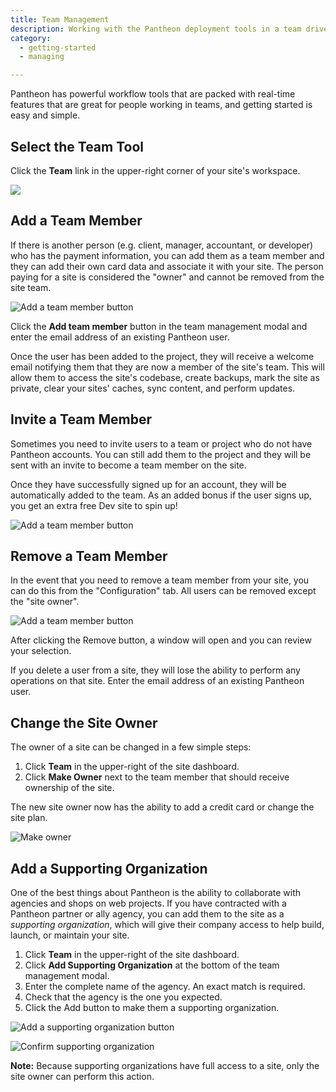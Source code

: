 ```yaml
---
title: Team Management
description: Working with the Pantheon deployment tools in a team driven environment.
category:
  - getting-started
  - managing

---
```


Pantheon has powerful workflow tools that are packed with real-time features that are great for people working in teams, and getting started is easy and simple.

## Select the Team Tool

Click the **Team** link in the upper-right corner of your site's workspace.

![](/source/docs/assets/images/desk_images/297812)

## Add a Team Member

If there is another person (e.g. client, manager, accountant, or developer) who has the payment information, you can add them as a team member and they can add their own card data and associate it with your site. The person paying for a site is considered the "owner" and cannot be removed from the site team.


 ![Add a team member button](/source/docs/assets/images/desk_images/87612)

Click the **Add team member** button in the team management modal and enter the email address of an existing Pantheon user.


Once the user has been added to the project, they will receive a welcome email notifying them that they are now a member of the site's team. This will allow them to access the site's codebase, create backups, mark the site as private, clear your sites' caches, sync content, and perform updates.

## Invite a Team Member

Sometimes you need to invite users to a team or project who do not have Pantheon accounts. You can still add them to the project and they will be sent with an invite to become a team member on the site.

Once they have successfully signed up for an account, they will be automatically added to the team. As an added bonus if the user signs up, you get an extra free Dev site to spin up!

![Add a team member button](/source/docs/assets/images/desk_images/87611)


## Remove a Team Member

In the event that you need to remove a team member from your site, you can do this from the "Configuration" tab. All users can be removed except the "site owner".


 ![Add a team member button](/source/docs/assets/images/desk_images/87604)

After clicking the Remove button, a window will open and you can review your selection.



If you delete a user from a site, they will lose the ability to perform any operations on that site. Enter the email address of an existing Pantheon user.

## Change the Site Owner

The owner of a site can be changed in a few simple steps:

1. Click **Team** in the upper-right of the site dashboard.
2. Click **Make Owner** next to the team member that should receive ownership of the site.

The new site owner now has the ability to add a credit card or change the site plan.


 ![Make owner](/source/docs/assets/images/desk_images/278835)


## Add a Supporting Organization

One of the best things about Pantheon is the ability to collaborate with agencies and shops on web projects. If you have contracted with a Pantheon partner or ally agency, you can add them to the site as a _supporting organization_, which will give their company access to help build, launch, or maintain your site.

1. Click **Team** in the upper-right of the site dashboard.
2. Click **Add Supporting Organization** at the bottom of the team management modal.
3. Enter the complete name of the agency. An exact match is required.
4. Check that the agency is the one you expected.
5. Click the Add button to make them a supporting organization.

 ![Add a supporting organization button](/source/docs/assets/images/multi_org1.jpg)

 ![Confirm supporting organization](/source/docs/assets/images/multi_org2.jpg)

**Note:** Because supporting organizations have full access to a site, only the site owner can perform this action.
